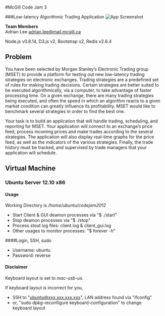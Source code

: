 #McGill Code Jam 3

###Low-latency Algorithmic Trading Application
![App Screenshot](https://raw.github.com/adrianlee/codejam2012/master/screenshot.png)

**Team Members**<br/>
Adrian Lee adrian.lee@mail.mcgill.ca


Node.js v0.8.14, D3.js v2, Bootstrap v2, Redis v2.6.4

## Problem
You have been selected by Morgan Stanley’s Electronic Trading group (MSET) to provide a platform for 
testing out new low-latency trading strategies on electronic exchanges. Trading strategies are a 
predefined set of rules for making trading decisions. Certain strategies are better suited to be executed 
algorithmically, via a computer, to take advantage of faster processing time. On a given exchange, there 
are many trading strategies being executed, and often the speed in which an algorithm reacts to a given 
market condition can greatly influence its profitability. MSET would like to benchmark several strategies
in order to find the best one.

Your task is to build an application that will handle trading, scheduling, and reporting for MSET. Your 
application will connect to an exchange’s price feed, process incoming prices and make trades according 
to the several strategies. The application will also display real-time graphs for the price feed, as well as 
the indicators of the various strategies. Finally, the trade history must be tracked, and supervised by 
trade managers that your application will schedule.

## Virtual Machine
### Ubuntu Server 12.10 x86

#### Usage
Working Directory is */home/ubuntu/codejam2012*
- Start Client & GUI deamon processes via "$ ./start"
- Stop deamon processes via "$ ./stop"
- Process stout log files: client.log & client_gui.log
- Other usages to monitor processes: "$ forever -h"

####Login, SSH, sudo
- Username: ubuntu
- Password: reverse

#### Disclaimer
Keyboard layout is set to *mac-usb-us*.

If keyboard layout is incorrect for you,

- SSH to "ubuntu@xxx.xxx.xxx.xxx", LAN address found via "ifconfig"
- or, "sudo dpkg-reconfigure keyboard-configuration" to change keyboard layout

